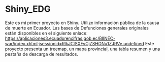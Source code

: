# Shiny_EDG
Este es mi primer proyecto en Shiny. Utilizo información pública de la causa de muerte en Ecuador. Las bases de Defunciones generales originales están disponibles en el siguiente enlace:  https://aplicaciones3.ecuadorencifras.gob.ec/BIINEC-war/index.xhtml;jsessionid=RlkJCISXFvCjZSHONu1ZJRVe.undefined  Este proyecto presenta un treemap, un mapa provincial, una tabla resumen y una pestaña de descarga de resultados.
